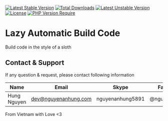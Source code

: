 [![Latest Stable Version](http://poser.pugx.org/nguyenanhung/lazy-auto-build-code/v)](https://packagist.org/packages/nguyenanhung/lazy-auto-build-code) [![Total Downloads](http://poser.pugx.org/nguyenanhung/lazy-auto-build-code/downloads)](https://packagist.org/packages/nguyenanhung/lazy-auto-build-code) [![Latest Unstable Version](http://poser.pugx.org/nguyenanhung/lazy-auto-build-code/v/unstable)](https://packagist.org/packages/nguyenanhung/lazy-auto-build-code) [![License](http://poser.pugx.org/nguyenanhung/lazy-auto-build-code/license)](https://packagist.org/packages/nguyenanhung/lazy-auto-build-code) [![PHP Version Require](http://poser.pugx.org/nguyenanhung/lazy-auto-build-code/require/php)](https://packagist.org/packages/nguyenanhung/lazy-auto-build-code)

# Lazy Automatic Build Code

Build code in the style of a sloth

## Contact & Support

If any question & request, please contact following information

| Name        | Email                | Skype            | Facebook      |
|-------------|----------------------|------------------|---------------|
| Hung Nguyen | dev@nguyenanhung.com | nguyenanhung5891 | @nguyenanhung |

From Vietnam with Love <3
